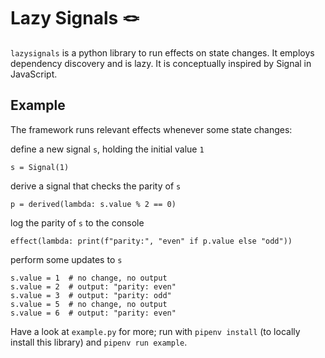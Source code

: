 
# Lazy Signals 🪢

`lazysignals` is a python library to run effects on state changes. It employs dependency discovery and is lazy. It is conceptually inspired by Signal in JavaScript.

## Example

The framework runs relevant effects whenever some state changes:

define a new signal `s`, holding the initial value `1`

    s = Signal(1)

derive a signal that checks the parity of `s`

    p = derived(lambda: s.value % 2 == 0)

log the parity of `s` to the console

    effect(lambda: print(f"parity:", "even" if p.value else "odd"))

perform some updates to `s`

    s.value = 1  # no change, no output
    s.value = 2  # output: "parity: even"
    s.value = 3  # output: "parity: odd"
    s.value = 5  # no change, no output
    s.value = 6  # output: "parity: even"

Have a look at `example.py` for more; run with `pipenv install` (to locally install this library) and `pipenv run example`.
